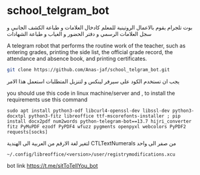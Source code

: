 # school_telgram_bot

بوت تلجرام يقوم بالاعمال الروتينية للمعلم كادخال العلامات و طباعة الكشف الجانبي و سجل العلامات الرسمي و دفتر الحضور و الغياب و طباعة الشهادات


A telegram robot that performs the routine work of the teacher, such as entering grades, printing the side list, the official grade record, the attendance and absence book, and printing certificates.

```sh
git clone https://github.com/Anas-jaf/school_telgram_bot.git
```

يجب ان تستخدم الكود على سيرفر لينكس و لتنزيل المتطلبات استعمل هذا الامر

you should use this code in linux machine/server and , to install the requirements use this command 

`sudo apt install python3-odf libcurl4-openssl-dev libssl-dev python3-docxtpl python3-fitz libreoffice ttf-mscorefonts-installer ; pip install docx2pdf num2words python-telegram-bot==13.7 hijri_converter fitz PyMuPDF ezodf PyPDF4 wfuzz pygments openpyxl webcolors PyPDF2 requests[socks]`

لتغير لغة الارقم من العربية الى الهندية CTLTextNumerals من صفر الى واحد
```
~/.config/libreoffice/<version>/user/registrymodifications.xcu
```

bot link 
https://t.me/sitToTellYou_bot
